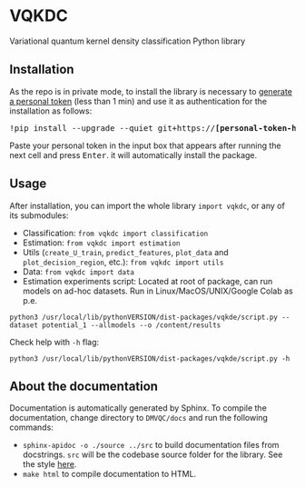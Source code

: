 # VQKDC
Variational quantum kernel density classification Python library

## Installation

As the repo is in private mode, to install the library is necessary to [generate a personal token](https://docs.github.com/en/authentication/keeping-your-account-and-data-secure/managing-your-personal-access-tokens#creating-a-personal-access-token-classic) (less than 1 min) and use it as authentication for the installation as follows:

<pre>
!pip install --upgrade --quiet git+https://<b>[personal-token-here]</b>@github.com/diegour1/DMVQC.git
</pre>

Paste your personal token in the input box that appears after running the next cell and press <kbd>Enter</kbd>. it will automatically install the package.

## Usage

After installation, you can import the whole library `import vqkdc`, or any of its submodules:
- Classification: `from vqkdc import classification`
- Estimation: `from vqkdc import estimation`
- Utils (`create_U_train`, `predict_features`, `plot_data` and `plot_decision_region`, etc.): `from vqkdc import utils`
- Data: `from vqkdc import data`
- Estimation experiments script: Located at root of package, can run models on ad-hoc datasets. Run in Linux/MacOS/UNIX/Google Colab as p.e.
```
python3 /usr/local/lib/pythonVERSION/dist-packages/vqkde/script.py --dataset potential_1 --allmodels --o /content/results
```

Check help with `-h` flag:
```
python3 /usr/local/lib/pythonVERSION/dist-packages/vqkde/script.py -h
```

## About the documentation

Documentation is automatically generated by Sphinx. To compile the documentation, change directory to `DMVQC/docs` and run the following commands:

- `sphinx-apidoc -o ./source ../src` to build documentation files from docstrings. `src` will be the codebase source folder for the library. See the style [here](https://www.sphinx-doc.org/en/master/usage/extensions/napoleon.html).
- `make html` to compile documentation to HTML.
